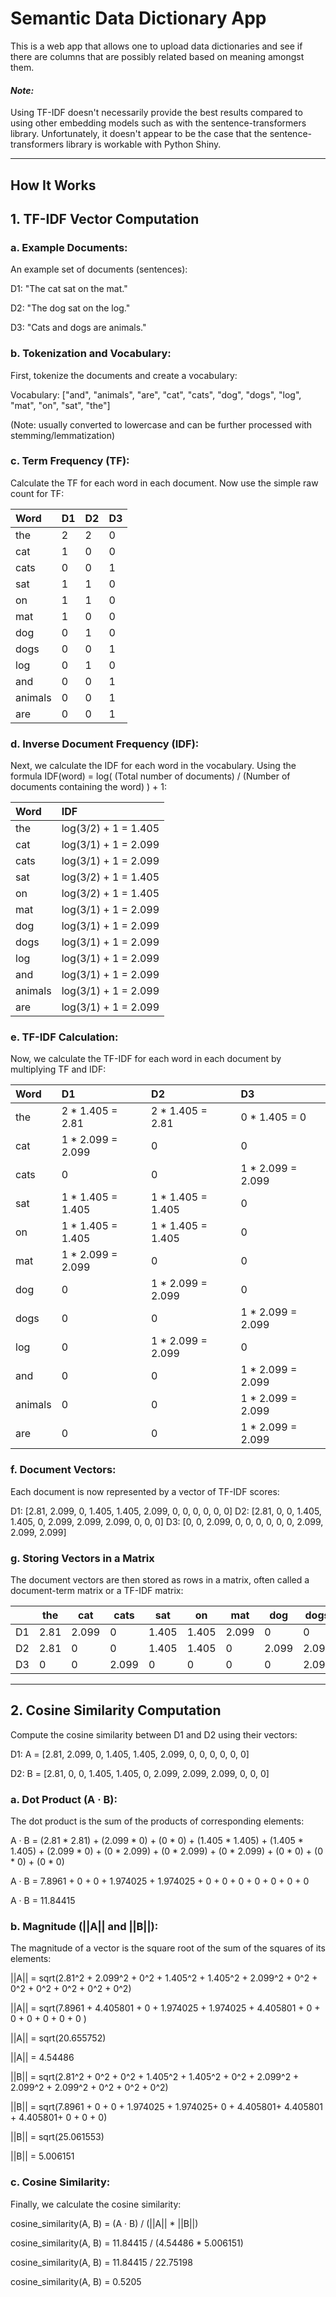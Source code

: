 # Semantic Data Dictionary App
This is a web app that allows one to upload data dictionaries and see if there are columns that are possibly related based on meaning amongst them.

#### _Note:_

Using TF-IDF doesn't necessarily provide the best results compared to using other embedding models such as with the sentence-transformers library. Unfortunately, it doesn't appear to be the case that the sentence-transformers library is workable with Python Shiny.

---

## How It Works

## 1. TF-IDF Vector Computation

### a. Example Documents:

An example set of documents (sentences):

D1: "The cat sat on the mat."

D2: "The dog sat on the log."

D3: "Cats and dogs are animals."

### b. Tokenization and Vocabulary:

First, tokenize the documents and create a vocabulary:

Vocabulary: ["and", "animals", "are", "cat", "cats", "dog", "dogs", "log", "mat", "on", "sat", "the"] 

(Note: usually converted to lowercase and can be further processed with stemming/lemmatization)

### c. Term Frequency (TF):

Calculate the TF for each word in each document. Now use the simple raw count for TF:

| Word    | D1 | D2 | D3 |
| :------ | :- | :- | :- |
| the     | 2  | 2  | 0  |
| cat     | 1  | 0  | 0  |
| cats    | 0  | 0  | 1  |
| sat     | 1  | 1  | 0  |
| on      | 1  | 1  | 0  |
| mat     | 1  | 0  | 0  |
| dog     | 0  | 1  | 0  |
| dogs    | 0  | 0  | 1  |
| log     | 0  | 1  | 0  |
| and     | 0  | 0  | 1  |
| animals | 0  | 0  | 1  |
| are     | 0  | 0  | 1  |

### d. Inverse Document Frequency (IDF):

Next, we calculate the IDF for each word in the vocabulary. Using the formula IDF(word) = log( (Total number of documents) / (Number of documents containing the word) ) + 1:

| Word    | IDF                             |
| :------ | :------------------------------ |
| the     | log(3/2) + 1 = 1.405            |
| cat     | log(3/1) + 1 = 2.099            |
| cats    | log(3/1) + 1 = 2.099            |
| sat     | log(3/2) + 1 = 1.405            |
| on      | log(3/2) + 1 = 1.405            |
| mat     | log(3/1) + 1 = 2.099            |
| dog     | log(3/1) + 1 = 2.099            |
| dogs    | log(3/1) + 1 = 2.099            |
| log     | log(3/1) + 1 = 2.099            |
| and     | log(3/1) + 1 = 2.099            |
| animals | log(3/1) + 1 = 2.099            |
| are     | log(3/1) + 1 = 2.099            |

### e. TF-IDF Calculation:

Now, we calculate the TF-IDF for each word in each document by multiplying TF and IDF:

| Word    | D1               | D2               | D3               |
| :------ | :--------------- | :--------------- | :--------------- |
| the     | 2 * 1.405 = 2.81 | 2 * 1.405 = 2.81 | 0 * 1.405 = 0    |
| cat     | 1 * 2.099 = 2.099 | 0                | 0                |
| cats    | 0                | 0                | 1 * 2.099 = 2.099 |
| sat     | 1 * 1.405 = 1.405 | 1 * 1.405 = 1.405 | 0                |
| on      | 1 * 1.405 = 1.405 | 1 * 1.405 = 1.405 | 0                |
| mat     | 1 * 2.099 = 2.099 | 0                | 0                |
| dog     | 0                | 1 * 2.099 = 2.099 | 0                |
| dogs    | 0                | 0                | 1 * 2.099 = 2.099 |
| log     | 0                | 1 * 2.099 = 2.099 | 0                |
| and     | 0                | 0                | 1 * 2.099 = 2.099 |
| animals | 0                | 0                | 1 * 2.099 = 2.099 |
| are     | 0                | 0                | 1 * 2.099 = 2.099 |

### f. Document Vectors:

Each document is now represented by a vector of TF-IDF scores:

D1: [2.81, 2.099, 0, 1.405, 1.405, 2.099, 0, 0, 0, 0, 0, 0]
D2: [2.81, 0, 0, 1.405, 1.405, 0, 2.099, 2.099, 2.099, 0, 0, 0]
D3: [0, 0, 2.099, 0, 0, 0, 0, 0, 0, 2.099, 2.099, 2.099]

### g. Storing Vectors in a Matrix

The document vectors are then stored as rows in a matrix, often called a document-term matrix or a TF-IDF matrix:


|      | the  | cat   | cats  | sat   | on   | mat   | dog   | dogs  | log   | and   | animals | are  |
|------|------|-------|-------|-------|------|-------|-------|-------|-------|-------|---------|------|
| D1  | 2.81 | 2.099 | 0     | 1.405 | 1.405| 2.099 | 0     | 0     | 0     | 0     | 0       | 0     |
| D2  | 2.81 | 0     | 0     | 1.405 | 1.405| 0     | 2.099 | 2.099 | 2.099 | 0     | 0       | 0     |
| D3  | 0     | 0     | 2.099 | 0     | 0     | 0     | 0     | 2.099 | 0     | 2.099 | 2.099   | 2.099 |

---

## 2. Cosine Similarity Computation

Compute the cosine similarity between D1 and D2 using their vectors:

D1: A = [2.81, 2.099, 0, 1.405, 1.405, 2.099, 0, 0, 0, 0, 0, 0]

D2: B = [2.81, 0, 0, 1.405, 1.405, 0, 2.099, 2.099, 2.099, 0, 0, 0]

### a. Dot Product (A · B):

The dot product is the sum of the products of corresponding elements:

A · B = (2.81 * 2.81) + (2.099 * 0) + (0 * 0) + (1.405 * 1.405) + (1.405 * 1.405) + (2.099 * 0) + (0 * 2.099) + (0 * 2.099) + (0 * 2.099) + (0 * 0) + (0 * 0) + (0 * 0)

A · B = 7.8961 + 0 + 0 + 1.974025 + 1.974025 + 0 + 0 + 0 + 0 + 0 + 0 + 0

A · B = 11.84415

### b. Magnitude (||A|| and ||B||):

The magnitude of a vector is the square root of the sum of the squares of its elements:

||A|| = sqrt(2.81^2 + 2.099^2 + 0^2 + 1.405^2 + 1.405^2 + 2.099^2 + 0^2 + 0^2 + 0^2 + 0^2 + 0^2 + 0^2)

||A|| = sqrt(7.8961 + 4.405801 + 0 + 1.974025 + 1.974025 + 4.405801 + 0 + 0 + 0 + 0 + 0 + 0 )

||A|| = sqrt(20.655752)

||A|| = 4.54486

||B|| = sqrt(2.81^2 + 0^2 + 0^2 + 1.405^2 + 1.405^2 + 0^2 + 2.099^2 + 2.099^2 + 2.099^2 + 0^2 + 0^2 + 0^2)

||B|| = sqrt(7.8961 + 0 + 0 + 1.974025 + 1.974025+ 0 + 4.405801+ 4.405801 + 4.405801+ 0 + 0 + 0)

||B|| = sqrt(25.061553)

||B|| = 5.006151

### c. Cosine Similarity:

Finally, we calculate the cosine similarity:

cosine_similarity(A, B) = (A · B) / (||A|| * ||B||)

cosine_similarity(A, B) = 11.84415 / (4.54486 * 5.006151)

cosine_similarity(A, B) = 11.84415 / 22.75198

cosine_similarity(A, B) = 0.5205
